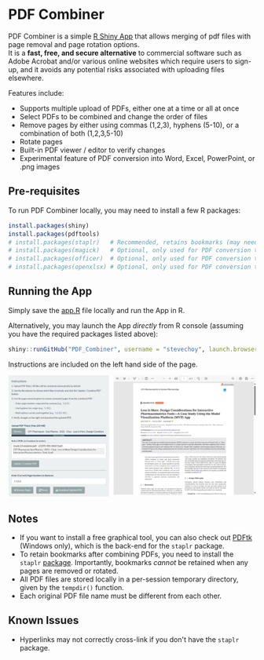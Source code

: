 # PDF Combiner

PDF Combiner is a simple <a href="https://lagom.shinyapps.io/PDF_Combiner/" target="_blank">R Shiny App</a> that allows merging of pdf files with page removal and page rotation options.  
It is a **fast, free, and secure alternative** to commercial software such as Adobe Acrobat and/or various online websites which require users to sign-up, and it avoids any potential risks associated with uploading files elsewhere.    

Features include:  
- Supports multiple upload of PDFs, either one at a time or all at once  
- Select PDFs to be combined and change the order of files  
- Remove pages by either using commas (1,2,3), hyphens (5-10), or a combination of both (1,2,3,5-10)  
- Rotate pages  
- Built-in PDF viewer / editor to verify changes  
- Experimental feature of PDF conversion into Word, Excel, PowerPoint, or .png images  

## Pre-requisites

To run PDF Combiner locally, you may need to install a few R packages:

``` r
install.packages(shiny)
install.packages(pdftools)
# install.packages(staplr)   # Recommended, retains bookmarks (may need separate Java installation)
# install.packages(magick)   # Optional, only used for PDF conversion to Images (.png)
# install.packages(officer)  # Optional, only used for PDF conversion to Word / Powerpoint
# install.packages(openxlsx) # Optional, only used for PDF conversion to Excel
```

## Running the App

Simply save the <a href="https://github.com/stevechoy/PDF_Combiner/blob/main/app.R" target="_blank">app.R</a> file locally and run the App in R.  

Alternatively, you may launch the App *directly* from R console (assuming you have the required packages listed above):

``` r
shiny::runGitHub("PDF_Combiner", username = "stevechoy", launch.browser = TRUE)
```
Instructions are included on the left hand side of the page.

![](example.png)

## Notes

- If you want to install a free graphical tool, you can also check out <a href="https://www.pdflabs.com/tools/pdftk-the-pdf-toolkit/" target="_blank">PDFtk</a> (Windows only), which is the back-end for the `staplr` package.  
- To retain bookmarks after combining PDFs, you need to install the `staplr` <a href="https://github.com/pridiltal/staplr/" target="_blank">package</a>. Importantly, bookmarks *cannot* be retained when any pages are removed or rotated.  
- All PDF files are stored locally in a per-session temporary directory, given by the `tempdir()` function.  
- Each original PDF file name must be different from each other.  

## Known Issues

- Hyperlinks may not correctly cross-link if you don't have the `staplr` package.
